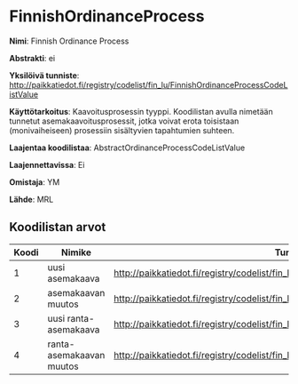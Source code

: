 # FinnishOrdinanceProcess

**Nimi**: Finnish Ordinance Process

**Abstrakti**: ei

**Yksilöivä tunniste**: http://paikkatiedot.fi/registry/codelist/fin_lu/FinnishOrdinanceProcessCodeListValue

**Käyttötarkoitus**: Kaavoitusprosessin tyyppi. Koodilistan avulla nimetään tunnetut asemakaavoitusprosessit, jotka voivat erota toisistaan (monivaiheiseen) prosessiin sisältyvien tapahtumien suhteen.

**Laajentaa koodilistaa**: AbstractOrdinanceProcessCodeListValue

**Laajennettavissa**: Ei

**Omistaja**: YM

**Lähde**: MRL

## Koodilistan arvot

Koodi     | Nimike           |  Tunniste
-----------|------------------|------------
 1       | uusi asemakaava  | http://paikkatiedot.fi/registry/codelist/fin_lu/FinnishOrdinanceProcessCodeListValue/1
 2       | asemakaavan muutos   | http://paikkatiedot.fi/registry/codelist/fin_lu/FinnishOrdinanceProcessCodeListValue/2
 3       | uusi ranta-asemakaava   | http://paikkatiedot.fi/registry/codelist/fin_lu/FinnishOrdinanceProcessCodeListValue/3
 4       | ranta-asemakaavan muutos   | http://paikkatiedot.fi/registry/codelist/fin_lu/FinnishOrdinanceProcessCodeListValue/4
